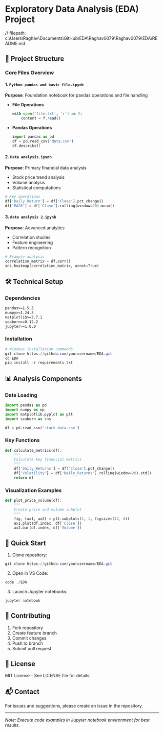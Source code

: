 # Exploratory Data Analysis (EDA) Project
// filepath: c:\Users\Raghav\Documents\GitHub\EDA\Raghav0079\Raghav0079\EDA\README.md

## 📁 Project Structure

### Core Files Overview

#### 1. `Python pandas and basic file.ipynb`
**Purpose**: Foundation notebook for pandas operations and file handling
- **File Operations**
  ```python
  with open('file.txt', 'r') as f:
      content = f.read()
  ```
- **Pandas Operations**
  ```python
  import pandas as pd
  df = pd.read_csv('data.csv')
  df.describe()
  ```

#### 2. `Data analysis.ipynb`
**Purpose**: Primary financial data analysis
- Stock price trend analysis
- Volume analysis
- Statistical computations
```python
# Key operations
df['Daily_Return'] = df['Close'].pct_change()
df['MA20'] = df['Close'].rolling(window=20).mean()
```

#### 3. `data analysis 2.ipynb`
**Purpose**: Advanced analytics
- Correlation studies
- Feature engineering
- Pattern recognition
```python
# Example analysis
correlation_matrix = df.corr()
sns.heatmap(correlation_matrix, annot=True)
```

## 🛠️ Technical Setup

### Dependencies
```txt
pandas>=1.5.3
numpy>=1.24.3
matplotlib>=3.7.1
seaborn>=0.12.2
jupyter>=1.0.0
```

### Installation
```powershell
# Windows installation commands
git clone https://github.com/yourusername/EDA.git
cd EDA
pip install -r requirements.txt
```

## 📊 Analysis Components

### Data Loading
```python
import pandas as pd
import numpy as np
import matplotlib.pyplot as plt
import seaborn as sns

df = pd.read_csv('stock_data.csv')
```

### Key Functions
```python
def calculate_metrics(df):
    """
    Calculate key financial metrics
    """
    df['Daily_Returns'] = df['Close'].pct_change()
    df['Volatility'] = df['Daily_Returns'].rolling(window=20).std()
    return df
```

### Visualization Examples
```python
def plot_price_volume(df):
    """
    Create price and volume subplot
    """
    fig, (ax1, ax2) = plt.subplots(2, 1, figsize=(12, 8))
    ax1.plot(df.index, df['Close'])
    ax2.bar(df.index, df['Volume'])
```

## 🚀 Quick Start

1. Clone repository:
```powershell
git clone https://github.com/yourusername/EDA.git
```

2. Open in VS Code:
```powershell
code ./EDA
```

3. Launch Jupyter notebooks:
```powershell
jupyter notebook
```

## 📝 Contributing

1. Fork repository
2. Create feature branch
3. Commit changes
4. Push to branch
5. Submit pull request

## 📄 License

MIT License - See LICENSE file for details.

## 📬 Contact

For issues and suggestions, please create an issue in the repository.

---
*Note: Execute code examples in Jupyter notebook environment for best results.*
